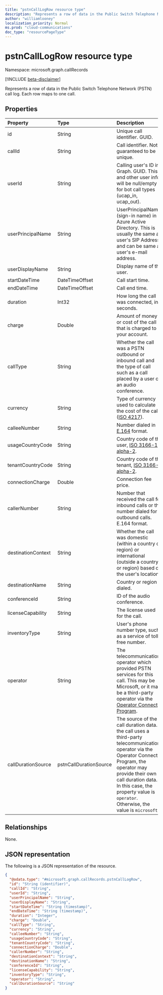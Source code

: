 ```yaml
---
title: "pstnCallLogRow resource type"
description: "Represents a row of data in the Public Switch Telephone Network (PSTN) call log."
author: "williamlooney"
localization_priority: Normal
ms.prod: "cloud-communications"
doc_type: "resourcePageType"
---
```


# pstnCallLogRow resource type

Namespace: microsoft.graph.callRecords

[!INCLUDE [beta-disclaimer](../../includes/beta-disclaimer.md)]

Represents a row of data in the Public Switch Telephone Network (PSTN) call log. Each row maps to one call.

## Properties

|Property|Type|Description|
|:---|:---|:---|
|id|String|Unique call identifier. GUID.|
|callId|String|Call identifier. Not guaranteed to be unique.|
|userId|String|Calling user's ID in Graph. GUID. This and other user info will be null/empty for bot call types (ucap_in, ucap_out).|
|userPrincipalName|String|UserPrincipalName (sign-in name) in Azure Active Directory. This is usually the same as user's SIP Address, and can be same as user's e-mail address.|
|userDisplayName|String|Display name of the user.|
|startDateTime|DateTimeOffset|Call start time.|
|endDateTime|DateTimeOffset|Call end time.|
|duration|Int32|How long the call was connected, in seconds.|
|charge|Double|Amount of money or cost of the call that is charged to your account.|
|callType|String|Whether the call was a PSTN outbound or inbound call and the type of call such as a call placed by a user or an audio conference.|
|currency|String|Type of currency used to calculate the cost of the call ([ISO 4217](https://en.wikipedia.org/wiki/ISO_4217)).|
|calleeNumber|String|Number dialed in [E.164](https://en.wikipedia.org/wiki/E.164) format.|
|usageCountryCode|String|Country code of the user, [ISO 3166-1 alpha-2](https://en.wikipedia.org/wiki/ISO_3166-1_alpha-2).|
|tenantCountryCode|String|Country code of the tenant, [ISO 3166-1 alpha-2](https://en.wikipedia.org/wiki/ISO_3166-1_alpha-2).|
|connectionCharge|Double|Connection fee price.|
|callerNumber|String|Number that received the call for inbound calls or the number dialed for outbound calls. E.164 format.|
|destinationContext|String|Whether the call was domestic (within a country or region) or international (outside a country or region) based on the user's location.|
|destinationName|String|Country or region dialed.|
|conferenceId|String|ID of the audio conference.|
|licenseCapability|String|The license used for the call.|
|inventoryType|String|User's phone number type, such as a service of toll-free number.|
|operator|String|The telecommunications operator which provided PSTN services for this call. This may be Microsoft, or it may be a third-party operator via the [Operator Connect Program](https://techcommunity.microsoft.com/t5/microsoft-teams-blog/introducing-operator-connect-and-more-teams-calling-updates/ba-p/2176398).|
|callDurationSource|pstnCallDurationSource|The source of the call duration data. If the call uses a third-party telecommunications operator via the Operator Connect Program, the operator may provide their own call duration data. In this case, the property value is `operator`. Otherwise, the value is `microsoft`.|

## Relationships

None.

## JSON representation

The following is a JSON representation of the resource.

<!-- {
  "blockType": "ignored",
  "@odata.type": "microsoft.graph.callRecords.pstnCallLogRow",
  "keyProperty": "id"
}
-->

``` json
{
  "@odata.type": "#microsoft.graph.callRecords.pstnCallLogRow",
  "id": "String (identifier)",
  "callId": "String",
  "userId": "String",
  "userPrincipalName": "String",
  "userDisplayName": "String",
  "startDateTime": "String (timestamp)",
  "endDateTime": "String (timestamp)",
  "duration": "Integer",
  "charge": "Double",
  "callType": "String",
  "currency": "String",
  "calleeNumber": "String",
  "usageCountryCode": "String",
  "tenantCountryCode": "String",
  "connectionCharge": "Double",
  "callerNumber": "String",
  "destinationContext": "String",
  "destinationName": "String",
  "conferenceId": "String",
  "licenseCapability": "String",
  "inventoryType": "String",
  "operator": "String",
  "callDurationSource": "String"
}
```


